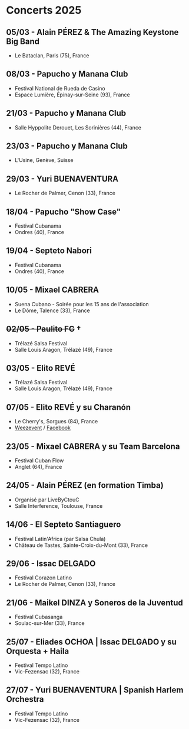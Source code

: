 # Concerts 2025

## 05/03 - Alain PÉREZ & The Amazing Keystone Big Band
* Le Bataclan, Paris (75), France

## 08/03 - Papucho y Manana Club
* Festival National de Rueda de Casino
* Espace Lumière, Épinay-sur-Seine (93), France

## 21/03 - Papucho y Manana Club
* Salle Hyppolite Derouet, Les Sorinières (44), France

## 23/03 - Papucho y Manana Club
* L'Usine, Genève, Suisse

## 29/03 - Yuri BUENAVENTURA
* Le Rocher de Palmer, Cenon (33), France

## 18/04 - Papucho "Show Case"
* Festival Cubanama
* Ondres (40), France

## 19/04 - Septeto Nabori
* Festival Cubanama
* Ondres (40), France

## 10/05 - Mixael CABRERA
* Suena Cubano - Soirée pour les 15 ans de l'association
* Le Dôme, Talence (33), France

## ~~02/05 - Paulito FG~~ †
* Trélazé Salsa Festival
* Salle Louis Aragon, Trélazé (49), France

## 03/05 - Elito REVÉ
* Trélazé Salsa Festival
* Salle Louis Aragon, Trélazé (49), France

## 07/05 - Elito REVÉ y su Charanón
* Le Cherry's, Sorgues (84), France
* [Weezevent](https://my.weezevent.com/concert-elito-reve-y-su-charangon) / [Facebook](https://fb.me/e/2X3dS2fjz)

## 23/05 - Mixael CABRERA y su Team Barcelona
* Festival Cuban Flow
* Anglet (64), France

## 24/05 - Alain PÉREZ (en formation Timba)
* Organisé par LiveByCtouC
* Salle Interference, Toulouse, France

## 14/06 - El Septeto Santiaguero
* Festival Latin'Africa (par Salsa Chula)
* Château de Tastes, Sainte-Croix-du-Mont (33), France

## 29/06 - Issac DELGADO
* Festival Corazon Latino
* Le Rocher de Palmer, Cenon (33), France

## 21/06 - Maikel DINZA y Soneros de la Juventud
* Festival Cubasanga
* Soulac-sur-Mer (33), France

## 25/07 - Eliades OCHOA | Issac DELGADO y su Orquesta + Haila
* Festival Tempo Latino
* Vic-Fezensac (32), France

## 27/07 - Yuri BUENAVENTURA | Spanish Harlem Orchestra
* Festival Tempo Latino
* Vic-Fezensac (32), France
